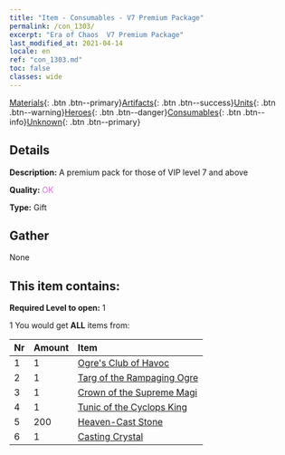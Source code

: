 ```yaml
---
title: "Item - Consumables - V7 Premium Package"
permalink: /con_1303/
excerpt: "Era of Chaos  V7 Premium Package"
last_modified_at: 2021-04-14
locale: en
ref: "con_1303.md"
toc: false
classes: wide
---
```

 [Materials](/Items/){: .btn .btn--primary}[Artifacts](/Items/Artifacts/){: .btn .btn--success}[Units](/Items/Units/){: .btn .btn--warning}[Heroes](/Items/Heroes/){: .btn .btn--danger}[Consumables](/Items/Consumables/){: .btn .btn--info}[Unknown](/Items/Unknown/){: .btn .btn--primary}

## Details
 **Description:** A premium pack for those of VIP level 7 and above

 **Quality:** <span style="color: #DA70D6">OK</span>

 **Type:** Gift

## Gather

  None

## This item contains:

 **Required Level to open:** 1

 1 You would get **ALL** items  from:

  | Nr | Amount |     Item    |
  |:---|:-------|:------------|
  | 1 | 1 | [Ogre's Club of Havoc](/Items/art_125/) | 
  | 2 | 1 | [Targ of the Rampaging Ogre](/Items/art_126/) | 
  | 3 | 1 | [Crown of the Supreme Magi](/Items/art_127/) | 
  | 4 | 1 | [Tunic of the Cyclops King](/Items/art_128/) | 
  | 5 | 200 | [Heaven-Cast Stone](/Items/art_188/) | 
  | 6 | 1 | [Casting Crystal](/Items/art_189/) | 
